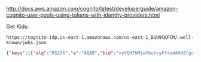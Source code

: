 


http://docs.aws.amazon.com/cognito/latest/developerguide/amazon-cognito-user-pools-using-tokens-with-identity-providers.html


Get Kids:

    https://cognito-idp.us-east-1.amazonaws.com/us-east-1_BGU9CKFCM/.well-known/jwks.json


```json
{"keys":[{"alg":"RS256","e":"AQAB","kid":"vyVQH7UMjwYboVvyFf+zd4KHZfgc+RtmU/A2vHhgITI=","kty":"RSA","n":"xXq59Wi8x2U1lkaaYIeYEHU2rvhk0DjG71mQpqoKKPlJbtdDNzlG1uGqzXlBD5oC6oXire6dvUilDCUm2oZJ-uDd2ZRkPgrsCeQ8qKZUaMD4927BsRAYrHXThSGD2EO1RUKwPO5-05fGdbtxGplHbHti-QuoAQWna31yuH-J7XAdBuEeA0qjJpxmHPYhS_CpMHwsVhBX8aiKhP50jhQ6GYpc0oXAWKyH41tIulvTIG6RnzCbolJREd7PXmKpHnHvVDo4LESovWb4sEC6q4oNxSzUtyYjHWZODVoSFxU44z4ljfBHdaESl-io_ilHJnJb3THI7RX3qD2o_nUjhxSpow","use":"sig"},{"alg":"RS256","e":"AQAB","kid":"fUyIG0h6R5HFGfHDV8uebcRXldQ09dCZXbFKf6zy1rs=","kty":"RSA","n":"m3hoD5oKJq0208qHXVz2swznfFVeU5zWZhAiLKb0hs0bXYN2W9Gy7XklIjibN6ilOaHkL_tvgO_dSKLGJUemr_EVbRrbgu7dENDYgZwYr1CPMy146TIUFeZpqHF1Xh8BF_p7heGeVIP-HjIRgxwG81sknpeQRmxwozrnbbGySJoHClh_EP14z2C1NwSIB4xSFb6r1IOIIuy8vsYVkHd_IRGTK1cCX8f4iuzJ9cBQ1XnppkVGWlcW-m8aF0eDJb6gTK3jieHRqWTfd4I8S5qti6OK61pIlxp1JfJ8ZKgV1k7RDkyVXtA7U49RhBCLXzVdWi1X_SuQwjVMnnkvpo0O_w","use":"sig"}]}
```

